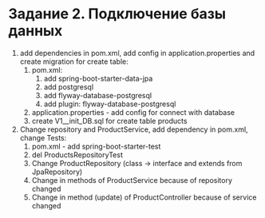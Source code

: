 # Задание 2. Подключение базы данных

1. add dependencies in pom.xml, add config in application.properties and create migration for create table:
   1. pom.xml:
      1. add spring-boot-starter-data-jpa
      2. add postgresql
      3. add flyway-database-postgresql
      4. add plugin: flyway-database-postgresql
   2. application.properties - add config for connect with database
   3. create V1__init_DB.sql for create table products
2. Change repository and ProductService, add dependency in pom.xml, change Tests:
   1. pom.xml - add spring-boot-starter-test
   2. del ProductsRepositoryTest
   3. Change ProductRepository (class -> interface and extends from JpaRepository)
   4. Change in methods of ProductService because of repository changed
   5. Change in method (update) of ProductController because of service changed
   